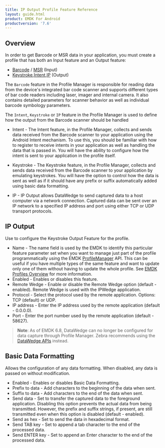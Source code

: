 ```yaml
---
title: IP Output Profile Feature Reference
layout: guide.html
product: EMDK For Android
productversion: '7.6'
---
```


## Overview
In order to get Barcode or MSR data in your application, you must create a profile that has both an Input feature and an Output feature:

* [Barcode](/emdk-for-android/7-6/guide/profiles/profilebarcode) / [MSR](/emdk-for-android/7-6/guide/profiles/profilemsr) (Input)
* [Keystroke](/emdk-for-android/7-6/guide/profiles/profilekeystroke),[Intent](/emdk-for-android/7-6/guide/profiles/profileintent),[IP](/emdk-for-android/7-6/guide/profiles/profileIP) (Output)

The `Barcode` feature in the Profile Manager is responsible for reading data from the device's integrated bar code scanner and supports different types of bar code readers including laser, imager and internal camera. It also contains detailed parameters for scanner behavior as well as individual barcode symbology parameters.

The `Intent`, `Keystroke` or `IP` feature in the Profile Manager is used to define how the output from the Barcode scanner should be handled

* Intent - The Intent feature, in the Profile Manager, collects and sends data received from the Barcode scanner to your application using the Android Intent mechanism. To use this, you should be familiar with how to register to receive intents in your application as well as handling the data that is passed in. You will have the ability to configure how the intent is sent to your application in the profile itself.

* Keystroke - The Keystroke feature, in the Profile Manager, collects and sends data received from the Barcode scanner to your application by emulating keystrokes. You will have the option to control how the data is sent as well as if it should have any prefix or suffix automatically added using basic data formatting.

* IP - IP Output allows DataWedge to send captured data to a host computer via a network connection. Captured data can be sent over an IP network to a specified IP address and port using either TCP or UDP transport protocols.

## IP Output
Use to configure the Keystroke Output Feature for the profile.

* Name - The name field is used by the EMDK to identify this particular feature parameter set when you want to manage just part of the profile programmatically using the EMDK [ProfileManager](/emdk-for-android/7-6/api/ProfileManager) API. This can be useful if you have multiple types of the same feature and want to update only one of them without having to update the whole profile. See [EMDK Profiles Overview](/emdk-for-android/7-6/guide/profile-manager) for more information.
* Enabled - Enables or disables this feature. 
* Remote Wedge - Enable or disable the Remote Wedge option (default - enabled). Remote Wedge is used with the IPWedge application.
* Protocol - Select the protocol used by the remote application. Options: TCP (default) or UDP.
* IP address - Enter the IP address used by the remote application (default - 0.0.0.0).
* Port - Enter the port number used by the remote application (default - 58627).

> **Note**: As of EMDK 6.8, DataWedge can no longer be configured for data capture through Profile Manager. Zebra recommends using the [DataWedge APIs](/datawedge/latest/guide/api/) instead. 

## Basic Data Formatting 
Allows the configuration of any data formatting. When disabled, any data is passed on without modification.

* Enabled - Enables or disables Basic Data Formatting. 
* Prefix to data - Add characters to the beginning of the data when sent.
* Suffix to data - Add characters to the end of the data when sent.
* Send data - Set to transfer the captured data to the foreground application. Disabling this option prevents the actual data from being transmitted. However, the prefix and suffix strings, if present, are still transmitted even when this option is disabled (default - enabled).
* Send as hex - Set to send the data in hexadecimal format. 
* Send TAB key - Set to append a tab character to the end of the processed data. 
* Send ENTER key - Set to append an Enter character to the end of the processed data. 



















